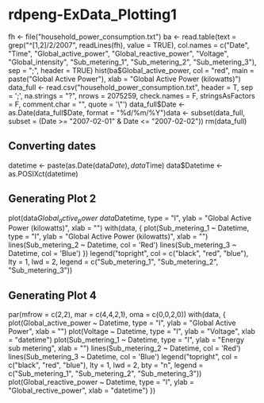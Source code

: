# rdpeng-ExData_Plotting1
fh <- file("household_power_consumption.txt")
ba <- read.table(text = grep("^[1,2]/2/2007", readLines(fh), value = TRUE), col.names = c("Date", "Time", "Global_active_power", "Global_reactive_power", "Voltage", "Global_intensity", "Sub_metering_1", "Sub_metering_2", "Sub_metering_3"), sep = ";", header = TRUE)
hist(ba$Global_active_power, col = "red", main = paste("Global Active Power"), xlab = "Global Active Power (kilowatts)")
data_full <- read.csv("household_power_consumption.txt", header = T, sep = ';', 
                      na.strings = "?", nrows = 2075259, check.names = F, 
                      stringsAsFactors = F, comment.char = "", quote = '\"')
data_full$Date <- as.Date(data_full$Date, format = "%d/%m/%Y")data <- subset(data_full, subset = (Date >= "2007-02-01" & Date <= "2007-02-02"))
rm(data_full)

## Converting dates
datetime <- paste(as.Date(data$Date), data$Time)
data$Datetime <- as.POSIXct(datetime)

## Generating Plot 2
plot(data$Global_active_power ~ data$Datetime, type = "l",
     ylab = "Global Active Power (kilowatts)", xlab = "")
with(data, {
  plot(Sub_metering_1 ~ Datetime, type = "l", 
       ylab = "Global Active Power (kilowatts)", xlab = "")
  lines(Sub_metering_2 ~ Datetime, col = 'Red')
  lines(Sub_metering_3 ~ Datetime, col = 'Blue')
})
legend("topright", col = c("black", "red", "blue"), lty = 1, lwd = 2, 
       legend = c("Sub_metering_1", "Sub_metering_2", "Sub_metering_3"))
## Generating Plot 4
par(mfrow = c(2,2), mar = c(4,4,2,1), oma = c(0,0,2,0))
with(data, {
  plot(Global_active_power ~ Datetime, type = "l", 
       ylab = "Global Active Power", xlab = "")
  plot(Voltage ~ Datetime, type = "l", ylab = "Voltage", xlab = "datetime")
  plot(Sub_metering_1 ~ Datetime, type = "l", ylab = "Energy sub metering",
       xlab = "")
  lines(Sub_metering_2 ~ Datetime, col = 'Red')
  lines(Sub_metering_3 ~ Datetime, col = 'Blue')
  legend("topright", col = c("black", "red", "blue"), lty = 1, lwd = 2, 
         bty = "n",
         legend = c("Sub_metering_1", "Sub_metering_2", "Sub_metering_3"))
  plot(Global_reactive_power ~ Datetime, type = "l", 
       ylab = "Global_rective_power", xlab = "datetime")
}) 


